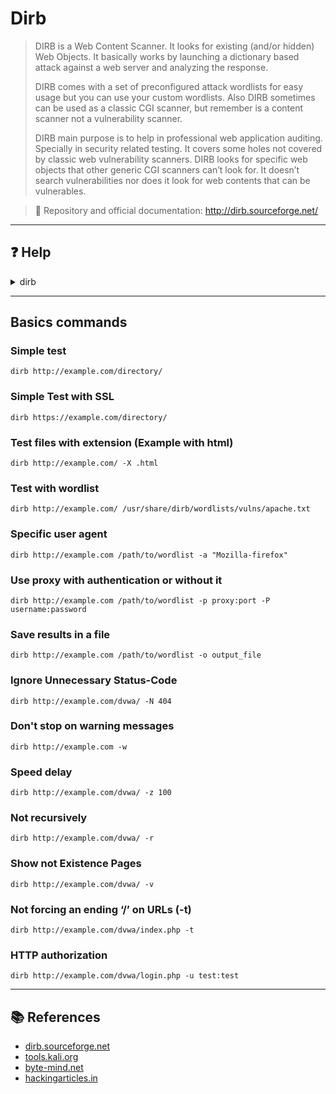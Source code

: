 # Dirb
> DIRB is a Web Content Scanner. It looks for existing (and/or hidden) Web Objects. It basically works by launching a dictionary based attack against a web server and analyzing the response.
>
>DIRB comes with a set of preconfigured attack wordlists for easy usage but you can use your custom wordlists. Also DIRB sometimes can be used as a classic CGI scanner, but remember is a content scanner not a vulnerability scanner.
>
>DIRB main purpose is to help in professional web application auditing. Specially in security related testing. It covers some holes not covered by classic web vulnerability scanners. DIRB looks for specific web objects that other generic CGI scanners can’t look for. It doesn’t search vulnerabilities nor does it look for web contents that can be vulnerables.

> 📖 Repository and official documentation: http://dirb.sourceforge.net/

---
## ❓ Help
<details>
<summary>dirb</summary>

    
    -----------------
    DIRB v2.21
    By The Dark Raver
    -----------------

    ./dirb <url_base> [<wordlist_file(s)>] [options]

    ========================= NOTES =========================
    <url_base> : Base URL to scan. (Use -resume for session resuming)
    <wordlist_file(s)> : List of wordfiles. (wordfile1,wordfile2,wordfile3...)

    ======================== HOTKEYS ========================
    'n' -> Go to next directory.
    'q' -> Stop scan. (Saving state for resume)
    'r' -> Remaining scan stats.

    ======================== OPTIONS ========================
    -a <agent_string> : Specify your custom USER_AGENT.
    -c <cookie_string> : Set a cookie for the HTTP request.
    -f : Fine tunning of NOT_FOUND (404) detection.
    -H <header_string> : Add a custom header to the HTTP request.
    -i : Use case-insensitive search.
    -l : Print "Location" header when found.
    -N <nf_code>: Ignore responses with this HTTP code.
    -o <output_file> : Save output to disk.
    -p <proxy[:port]> : Use this proxy. (Default port is 1080)
    -P <proxy_username:proxy_password> : Proxy Authentication.
    -r : Don't search recursively.
    -R : Interactive recursion. (Asks for each directory)
    -S : Silent Mode. Don't show tested words. (For dumb terminals)
    -t : Don't force an ending '/' on URLs.
    -u <username:password> : HTTP Authentication.
    -v : Show also NOT_FOUND pages.
    -w : Don't stop on WARNING messages.
    -X <extensions> / -x <exts_file> : Append each word with this extensions.
    -z <milisecs> : Add a miliseconds delay to not cause excessive Flood.
</details>


---

## Basics commands

### Simple test
```shell
dirb http://example.com/directory/
```
### Simple Test with SSL
```shell
dirb https://example.com/directory/
```
### Test files with extension (Example with html)
```shell
dirb http://example.com/ -X .html
```
### Test with wordlist 
```shell
dirb http://example.com/ /usr/share/dirb/wordlists/vulns/apache.txt
```
### Specific user agent
```shell
dirb http://example.com /path/to/wordlist -a "Mozilla-firefox"
```
### Use proxy with authentication or without it
```shell
dirb http://example.com /path/to/wordlist -p proxy:port -P username:password
```
### Save results in a file
```shell
dirb http://example.com /path/to/wordlist -o output_file
```

### Ignore Unnecessary Status-Code
```shell
dirb http://example.com/dvwa/ -N 404
```

### Don't stop on warning messages
```shell
dirb http://example.com -w
```

### Speed delay
```shell
dirb http://example.com/dvwa/ -z 100
```

### Not recursively 
```shell
dirb http://example.com/dvwa/ -r
```

### Show not Existence Pages
```shell
dirb http://example.com/dvwa/ -v
```

### Not forcing an ending ‘/’ on URLs (-t)
```shell
dirb http://example.com/dvwa/index.php -t
```

### HTTP authorization
```shell
dirb http://example.com/dvwa/login.php -u test:test
```
---

## 📚 References

- [dirb.sourceforge.net](http://dirb.sourceforge.net/)
- [tools.kali.org](https://tools.kali.org/web-applications/dirb)
- [byte-mind.net](https://byte-mind.net/dirb-domain-brute-force-tool/)
- [hackingarticles.in](https://www.hackingarticles.in/comprehensive-guide-on-dirb-tool/)
